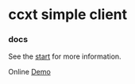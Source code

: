
# ccxt simple client


### docs

See the [start](./readme/start.md) for more information.


Online [Demo](https://ilovedesert001.github.io/cctx-simple-client/index.html) 
